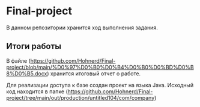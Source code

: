 # Final-project

В данном репозитории хранится ход выполнения задания.

## Итоги работы
В файле (https://github.com/Hohnerd/Final-project/blob/main/%D0%97%D0%B0%D0%B4%D0%B0%D0%BD%D0%B8%D0%B5.docx) хранится итоговый отчет о работе.

Для реализации доступа к базе создан проект на языка Java. Исходный код находится в папке (https://github.com/Hohnerd/Final-project/tree/main/out/production/untitled104/com/company)
